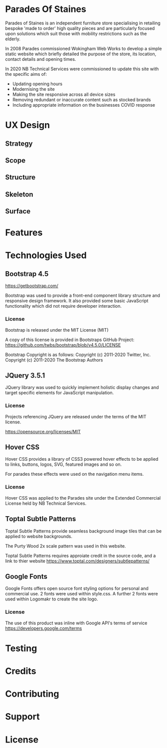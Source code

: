 # Parades Of Staines

Parades of Staines is an independent furniture store specialising in retailing bespoke 'made to order' high quality pieces and are 
particularly focused upon solutions which suit those with mobility restrictions such as the elderly. 

In 2008 Parades commissioned Wokingham Web Works to develop a simple static website which briefly detailed the purpose of the store, 
its location, contact details and opening times. 

In 2020 NB Technical Services were commissioned to update this site with the specific aims of:
* Updating opening hours
* Modernising the site
* Making the site responsive across all device sizes
* Removing redundant or inaccurate content such as stocked brands 
* Including appropriate information on the businesses COVID response 

# UX Design

## Strategy

## Scope

## Structure

## Skeleton

## Surface

# Features

# Technologies Used

## Bootstrap 4.5
https://getbootstrap.com/

Bootstrap was used to provide a front-end component library structure and responsive design framework. It also provided some basic JavaScript functionality which did not require developer interaction.

### License
Bootstrap is released under the MIT License (MIT)

A copy of this license is provided in Bootstraps GitHub Project: https://github.com/twbs/bootstrap/blob/v4.5.0/LICENSE

Bootstrap Copyright is as follows: Copyright (c) 2011-2020 Twitter, Inc. Copyright (c) 2011-2020 The Bootstrap Authors

## JQuery 3.5.1

JQuery library was used to quickly implement holistic display changes and target specific elements for JavaScript manipulation.

### License
Projects referencing JQuery are released under the terms of the MIT license.

https://opensource.org/licenses/MIT 

## Hover CSS 
Hover CSS provides a library of CSS3 powered hover effects to be applied to links, buttons, logos, SVG, featured images and so on.

For parades these effects were used on the navigation menu items. 

### License 
Hover CSS was applied to the Parades site under the Extended Commercial License held by NB Technical Services. 

## Toptal Subtle Patterns
Toptal Subtle Patterns provide seamless background image tiles that can be applied to website backgrounds. 

The Purty Wood 2x scale pattern was used in this website. 

Toptal Subtle Patterns requires approiate credit in the source code, and a link to thier website https://www.toptal.com/designers/subtlepatterns/

## Google Fonts
Google Fonts offers open source font styling options for personal and commercial use. 2 fonts were used within style.css. A further 2 fonts were used within Logomakr to create the site logo.

### License
The use of this product was inline with Google API's terms of service https://developers.google.com/terms

# Testing

# Credits

# Contributing

# Support

# License



